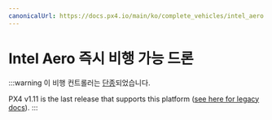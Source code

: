 ```yaml
---
canonicalUrl: https://docs.px4.io/main/ko/complete_vehicles/intel_aero
---
```


# Intel Aero 즉시 비행 가능 드론

:::warning
이 비행 컨트롤러는 [단종](../flight_controller/autopilot_experimental.md)되었습니다.

PX4 v1.11 is the last release that supports this platform ([see here for legacy docs](https://docs.px4.io/v1.12/en/complete_vehicles/intel_aero.html)).
:::
